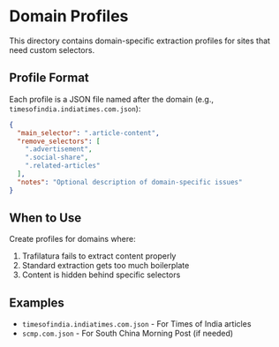 # Domain Profiles

This directory contains domain-specific extraction profiles for sites that need custom selectors.

## Profile Format

Each profile is a JSON file named after the domain (e.g., `timesofindia.indiatimes.com.json`):

```json
{
  "main_selector": ".article-content",
  "remove_selectors": [
    ".advertisement",
    ".social-share",
    ".related-articles"
  ],
  "notes": "Optional description of domain-specific issues"
}
```

## When to Use

Create profiles for domains where:
1. Trafilatura fails to extract content properly
2. Standard extraction gets too much boilerplate
3. Content is hidden behind specific selectors

## Examples

- `timesofindia.indiatimes.com.json` - For Times of India articles
- `scmp.com.json` - For South China Morning Post (if needed)
